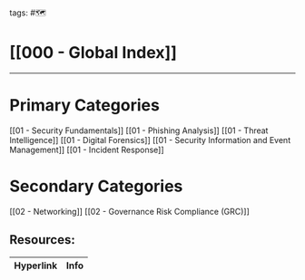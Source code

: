 tags: #🗺

# [[000 - Global Index]]  

***
# Primary Categories

[[01 - Security Fundamentals]]
[[01 - Phishing Analysis]]
[[01 - Threat Intelligence]]
[[01 - Digital Forensics]]
[[01 - Security Information and Event Management]]
[[01 - Incident Response]]

# Secondary Categories

[[02 - Networking]]
[[02 - Governance Risk Compliance (GRC)]]



## Resources:

| Hyperlink | Info |
| --------- | ---- |
